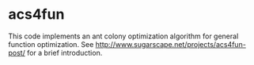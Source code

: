 # acs4fun
This code implements an ant colony optimization algorithm for general function optimization.
See http://www.sugarscape.net/projects/acs4fun-post/ for a brief introduction.
